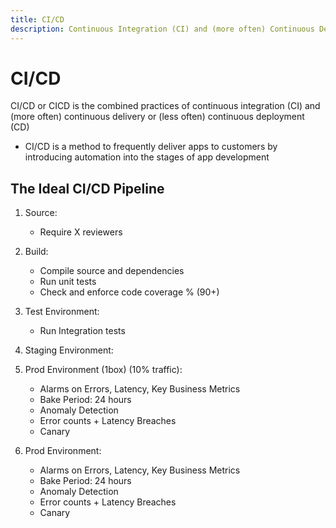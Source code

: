 ```yaml
---
title: CI/CD
description: Continuous Integration (CI) and (more often) Continuous Delivery or (less often) Continuous Deployment (CD)
---
```


# CI/CD

CI/CD or CICD is the combined practices of continuous integration (CI) and (more often) continuous delivery or (less often) continuous deployment (CD)

- CI/CD is a method to frequently deliver apps to customers by introducing automation into the stages of app development

## The Ideal CI/CD Pipeline

1. Source:

   - Require X reviewers

2. Build:

   - Compile source and dependencies
   - Run unit tests
   - Check and enforce code coverage % (90+)

3. Test Environment:

   - Run Integration tests

4. Staging Environment:
5. Prod Environment (1box) (10% traffic):

   - Alarms on Errors, Latency, Key Business Metrics
   - Bake Period: 24 hours
   - Anomaly Detection
   - Error counts + Latency Breaches
   - Canary

6. Prod Environment:

   - Alarms on Errors, Latency, Key Business Metrics
   - Bake Period: 24 hours
   - Anomaly Detection
   - Error counts + Latency Breaches
   - Canary
